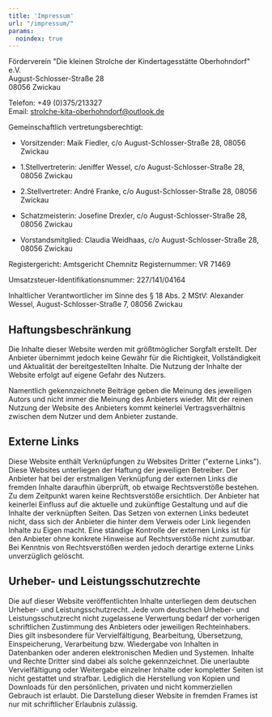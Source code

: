 ```yaml
---
title: 'Impressum'
url: "/impressum/"
params:
  noindex: true
---
```


Förderverein "Die kleinen Strolche der Kindertagesstätte Oberhohndorf" e.V.<br>
August-Schlosser-Straße 28<br>
08056 Zwickau

Telefon: +49 (0)375/213327<br>
Email: strolche-kita-oberhohndorf@outlook.de

Gemeinschaftlich vertretungsberechtigt:

- Vorsitzender:
   Maik Fiedler,
   c/o August-Schlosser-Straße 28,
   08056 Zwickau

- 1.Stellvertreterin:
   Jeniffer Wessel,
   c/o August-Schlosser-Straße 28,
   08056 Zwickau

- 2.Stellvertreter:
   André Franke,
   c/o August-Schlosser-Straße 28,
   08056 Zwickau

- Schatzmeisterin:
   Josefine Drexler,
   c/o August-Schlosser-Straße 28,
   08056 Zwickau

- Vorstandsmitglied:
   Claudia Weidhaas,
   c/o August-Schlosser-Straße 28,
   08056 Zwickau

Registergericht: Amtsgericht Chemnitz
Registernummer: VR 71469

Umsatzsteuer-Identifikationsnummer:
227/141/04164

Inhaltlicher Verantwortlicher im Sinne des § 18 Abs. 2 MStV:
Alexander Wessel,
August-Schlosser-Straße 7,
08056 Zwickau

## Haftungsbeschränkung

Die Inhalte dieser Website werden mit größtmöglicher Sorgfalt erstellt. Der Anbieter übernimmt jedoch keine Gewähr für
die Richtigkeit, Vollständigkeit und Aktualität der bereitgestellten Inhalte. Die Nutzung der Inhalte der Website
erfolgt auf eigene Gefahr des Nutzers.

Namentlich gekennzeichnete Beiträge geben die Meinung des jeweiligen Autors und nicht immer die Meinung des Anbieters
wieder. Mit der reinen Nutzung der Website des Anbieters kommt keinerlei Vertragsverhältnis zwischen dem Nutzer und dem
Anbieter zustande.

## Externe Links

Diese Website enthält Verknüpfungen zu Websites Dritter ("externe Links"). Diese Websites unterliegen der Haftung der
jeweiligen Betreiber. Der Anbieter hat bei der erstmaligen Verknüpfung der externen Links die fremden Inhalte daraufhin
überprüft, ob etwaige Rechtsverstöße bestehen. Zu dem Zeitpunkt waren keine Rechtsverstöße ersichtlich. Der Anbieter hat
keinerlei Einfluss auf die aktuelle und zukünftige Gestaltung und auf die Inhalte der verknüpften Seiten. Das Setzen von
externen Links bedeutet nicht, dass sich der Anbieter die hinter dem Verweis oder Link liegenden Inhalte zu Eigen macht.
Eine ständige Kontrolle der externen Links ist für den Anbieter ohne konkrete Hinweise auf Rechtsverstöße nicht
zumutbar. Bei Kenntnis von Rechtsverstößen werden jedoch derartige externe Links unverzüglich gelöscht.

## Urheber- und Leistungsschutzrechte

Die auf dieser Website veröffentlichten Inhalte unterliegen dem deutschen Urheber- und Leistungsschutzrecht. Jede vom
deutschen Urheber- und Leistungsschutzrecht nicht zugelassene Verwertung bedarf der vorherigen schriftlichen Zustimmung
des Anbieters oder jeweiligen Rechteinhabers. Dies gilt insbesondere für Vervielfältigung, Bearbeitung, Übersetzung,
Einspeicherung, Verarbeitung bzw. Wiedergabe von Inhalten in Datenbanken oder anderen elektronischen Medien und
Systemen. Inhalte und Rechte Dritter sind dabei als solche gekennzeichnet. Die unerlaubte Vervielfältigung oder
Weitergabe einzelner Inhalte oder kompletter Seiten ist nicht gestattet und strafbar. Lediglich die Herstellung von
Kopien und Downloads für den persönlichen, privaten und nicht kommerziellen Gebrauch ist erlaubt. Die Darstellung dieser
Website in fremden Frames ist nur mit schriftlicher Erlaubnis zulässig.
